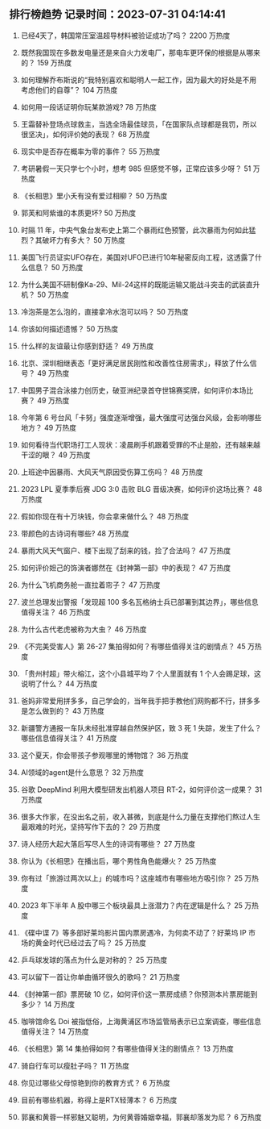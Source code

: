 
## 排行榜趋势 记录时间：2023-07-31 04:14:41
  
  1. 已经4天了，韩国常压室温超导材料被验证成功了吗？ 2200 万热度
    
  2. 既然我国现在多数发电量还是来自火力发电厂，那电车更环保的根据是从哪来的？ 159 万热度
    
  3. 如何理解乔布斯说的“我特别喜欢和聪明人一起工作，因为最大的好处是不用考虑他们的自尊”？ 104 万热度
    
  4. 如何用一段话证明你玩某款游戏? 78 万热度
    
  5. 王霜替补登场点球救主，当选全场最佳球员，「在国家队点球都是我罚，所以很坚决」，如何评价她的表现？ 68 万热度
    
  6. 现实中是否存在概率为零的事件？ 55 万热度
    
  7. 考研暑假一天只学七个小时，想考 985 但感觉不够，正常应该多少呀？ 51 万热度
    
  8. 《长相思》里小夭有没有爱过相柳？ 50 万热度
    
  9. 郭芙和阿紫谁的本质更坏? 50 万热度
    
  10. 时隔 11 年，中央气象台发布史上第二个暴雨红色预警，此次暴雨为何如此猛烈？其破坏力有多大？ 50 万热度
    
  11. 美国飞行员证实UFO存在，美国对UFO已进行10年秘密反向工程，这透露了什么信息？ 50 万热度
    
  12. 为什么美国不研制像Ka-29、Mil-24这样的既能运输又能战斗突击的武装直升机？ 50 万热度
    
  13. 冷泡茶是怎么泡的，直接拿冷水泡可以吗？ 50 万热度
    
  14. 你该如何描述遗憾？ 50 万热度
    
  15. 什么样的友谊最让你感到舒适？ 49 万热度
    
  16. 北京、深圳相继表态「更好满足居民刚性和改善性住房需求」，释放了什么信号？ 49 万热度
    
  17. 中国男子混合泳接力创历史，破亚洲纪录首夺世锦赛奖牌，如何评价本场比赛？ 49 万热度
    
  18. 今年第 6 号台风「卡努」强度逐渐增强，最大强度可达强台风级，会影响哪些地方？ 49 万热度
    
  19. 如何看待当代职场打工人现状：凌晨刷手机跟着受罪的不止是脸，还有越来越干涩的眼？ 49 万热度
    
  20. 上班途中因暴雨、大风天气原因受伤算工伤吗？ 48 万热度
    
  21. 2023 LPL 夏季季后赛 JDG 3:0 击败 BLG 晋级决赛，如何评价这场比赛？ 48 万热度
    
  22. 假如你现在有十万块钱，你会拿来做什么？ 48 万热度
    
  23. 带颜色的古诗词有哪些? 48 万热度
    
  24. 暴雨大风天气窗户、楼下出现了刮来的钱，捡了合法吗？ 47 万热度
    
  25. 如何评价妲己的饰演者娜然在《封神第一部》中的表现？ 47 万热度
    
  26. 为什么飞机商务舱一直拉着帘子？ 47 万热度
    
  27. 波兰总理发出警报「发现超 100 多名瓦格纳士兵已部署到其边界」，哪些信息值得关注？ 46 万热度
    
  28. 为什么古代老虎被称为大虫？ 46 万热度
    
  29. 《不完美受害人》第 26-27 集拍得如何？有哪些值得关注的剧情点？ 45 万热度
    
  30. 「贵州村超」带火榕江，这个小县城平均 7 个人里面就有 1 个人会踢足球，这说明了什么？ 44 万热度
    
  31. 爸妈非常爱用拼多多，自己学会的，当年我手把手教他们网购都不行，拼多多是怎么做到的？ 43 万热度
    
  32. 新疆警方通报一车队未经批准穿越自然保护区，致 3 死 1 失踪，发生了什么？哪些信息值得关注？ 41 万热度
    
  33. 这个夏天，你会带孩子参观哪里的博物馆？ 36 万热度
    
  34. AI领域的agent是什么意思？ 32 万热度
    
  35. 谷歌 DeepMind 利用大模型研发出机器人项目 RT-2，如何评价这一成果？ 31 万热度
    
  36. 很多大作家，在没出名之前，收入甚微，到底是什么力量在支撑他们熬过人生最艰难的时光，坚持写作下去的？ 29 万热度
    
  37. 诗人经历大起大落后写尽人生的诗词有哪些？ 27 万热度
    
  38. 你认为《长相思》在播出后，哪个男性角色能爆火？ 25 万热度
    
  39. 你有过「旅游过两次以上」的城市吗？这座城市有哪些地方吸引你？ 25 万热度
    
  40. 2023 年下半年 A 股中哪三个板块最具上涨潜力？内在逻辑是什么？ 25 万热度
    
  41. 《碟中谍 7》等多部好莱坞影片国内票房遇冷，为何卖不动了？好莱坞 IP 市场的黄金时代已经过去了吗？ 25 万热度
    
  42. 乒乓球发球的落点为什么是对称的？ 25 万热度
    
  43. 可以留下一首让你单曲循环很久的歌吗？ 21 万热度
    
  44. 《封神第一部》票房破 10 亿，如何评价这一票房成绩？你预测本片票房能到多少？ 14 万热度
    
  45. 咖啡馆命名 Doi 被指低俗，上海黄浦区市场监管局表示已立案调查，哪些信息值得关注？ 14 万热度
    
  46. 《长相思》第 14 集拍得如何？有哪些值得关注的剧情点？ 13 万热度
    
  47. 骑自行车可以瘦肚子吗？ 11 万热度
    
  48. 你见过哪些父母惊艳到你的教育方式？ 6 万热度
    
  49. 目前有哪些机器，称得上是RTX轻薄本？ 6 万热度
    
  50. 郭襄和黄蓉一样邪魅又聪明，为何黄蓉婚姻幸福，郭襄却落发为尼？ 6 万热度
    